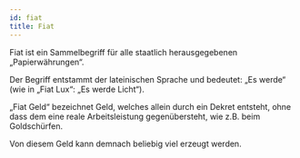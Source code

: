 ```yaml
---
id: fiat
title: Fiat
---
```


Fiat ist ein Sammelbegriff für alle staatlich herausgegebenen „Papierwährungen“.

Der Begriff entstammt der lateinischen Sprache und bedeutet: „Es werde“ (wie in „Fiat Lux“: „Es werde Licht“).

„Fiat Geld“ bezeichnet Geld, welches allein durch ein Dekret entsteht, ohne dass dem eine reale Arbeitsleistung gegenübersteht, wie z.B. beim Goldschürfen.

Von diesem Geld kann demnach beliebig viel erzeugt werden.
